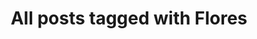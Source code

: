 ---
layout: tag
title: "All posts tagged with Flores"
permalink: /weblog/tags/flores/
taxonomy: Flores
---